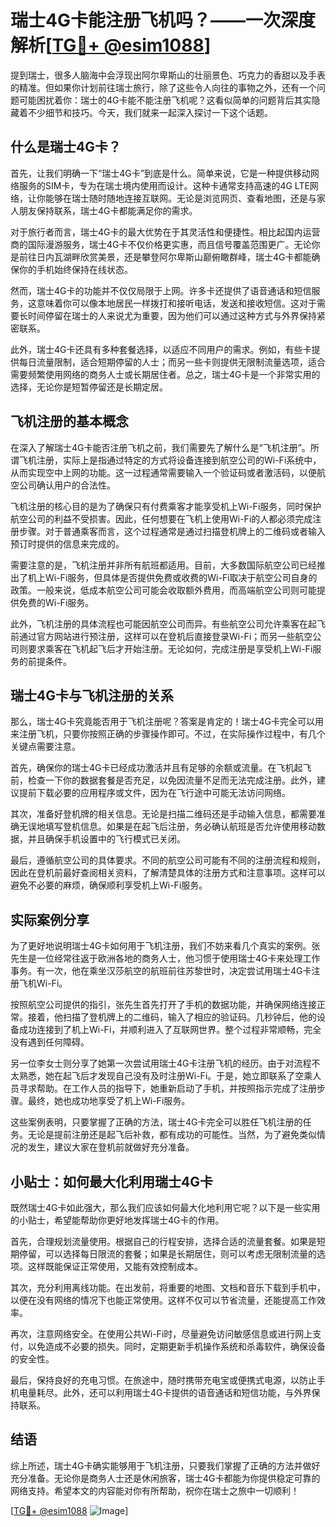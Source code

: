 # 瑞士4G卡能注册飞机吗？——一次深度解析[[TG💪+ @esim1088](https://t.me/s/esim1088)]

提到瑞士，很多人脑海中会浮现出阿尔卑斯山的壮丽景色、巧克力的香甜以及手表的精准。但如果你计划前往瑞士旅行，除了这些令人向往的事物之外，还有一个问题可能困扰着你：瑞士的4G卡能不能注册飞机呢？这看似简单的问题背后其实隐藏着不少细节和技巧。今天，我们就来一起深入探讨一下这个话题。

## 什么是瑞士4G卡？

首先，让我们明确一下“瑞士4G卡”到底是什么。简单来说，它是一种提供移动网络服务的SIM卡，专为在瑞士境内使用而设计。这种卡通常支持高速的4G LTE网络，让你能够在瑞士随时随地连接互联网。无论是浏览网页、查看地图，还是与家人朋友保持联系，瑞士4G卡都能满足你的需求。

对于旅行者而言，瑞士4G卡的最大优势在于其灵活性和便捷性。相比起国内运营商的国际漫游服务，瑞士4G卡不仅价格更实惠，而且信号覆盖范围更广。无论你是前往日内瓦湖畔欣赏美景，还是攀登阿尔卑斯山巅俯瞰群峰，瑞士4G卡都能确保你的手机始终保持在线状态。

然而，瑞士4G卡的功能并不仅仅局限于上网。许多卡还提供了语音通话和短信服务，这意味着你可以像本地居民一样拨打和接听电话，发送和接收短信。这对于需要长时间停留在瑞士的人来说尤为重要，因为他们可以通过这种方式与外界保持紧密联系。

此外，瑞士4G卡还具有多种套餐选择，以适应不同用户的需求。例如，有些卡提供每日流量限制，适合短期停留的人士；而另一些卡则提供无限制流量选项，适合需要频繁使用网络的商务人士或长期居住者。总之，瑞士4G卡是一个非常实用的选择，无论你是短暂停留还是长期定居。

## 飞机注册的基本概念

在深入了解瑞士4G卡能否注册飞机之前，我们需要先了解什么是“飞机注册”。所谓飞机注册，实际上是指通过特定的方式将设备连接到航空公司的Wi-Fi系统中，从而实现空中上网的功能。这一过程通常需要输入一个验证码或者激活码，以便航空公司确认用户的合法性。

飞机注册的核心目的是为了确保只有付费乘客才能享受机上Wi-Fi服务，同时保护航空公司的利益不受损害。因此，任何想要在飞机上使用Wi-Fi的人都必须完成注册步骤。对于普通乘客而言，这个过程通常是通过扫描登机牌上的二维码或者输入预订时提供的信息来完成的。

需要注意的是，飞机注册并非所有航班都适用。目前，大多数国际航空公司已经推出了机上Wi-Fi服务，但具体是否提供免费或收费的Wi-Fi取决于航空公司自身的政策。一般来说，低成本航空公司可能会收取额外费用，而高端航空公司则可能提供免费的Wi-Fi服务。

此外，飞机注册的具体流程也可能因航空公司而异。有些航空公司允许乘客在起飞前通过官方网站进行预注册，这样可以在登机后直接登录Wi-Fi；而另一些航空公司则要求乘客在飞机起飞后才开始注册。无论如何，完成注册是享受机上Wi-Fi服务的前提条件。

## 瑞士4G卡与飞机注册的关系

那么，瑞士4G卡究竟能否用于飞机注册呢？答案是肯定的！瑞士4G卡完全可以用来注册飞机，只要你按照正确的步骤操作即可。不过，在实际操作过程中，有几个关键点需要注意。

首先，确保你的瑞士4G卡已经成功激活并且有足够的余额或流量。在飞机起飞前，检查一下你的数据套餐是否充足，以免因流量不足而无法完成注册。此外，建议提前下载必要的应用程序或文件，因为在飞行途中可能无法访问网络。

其次，准备好登机牌的相关信息。无论是扫描二维码还是手动输入信息，都需要准确无误地填写登机信息。如果是在起飞后注册，务必确认航班是否允许使用移动数据，并且确保手机设置中的飞行模式已关闭。

最后，遵循航空公司的具体要求。不同的航空公司可能有不同的注册流程和规则，因此在登机前最好查阅相关资料，了解清楚具体的注册方式和注意事项。这样可以避免不必要的麻烦，确保顺利享受机上Wi-Fi服务。

## 实际案例分享

为了更好地说明瑞士4G卡如何用于飞机注册，我们不妨来看几个真实的案例。张先生是一位经常往返于欧洲各地的商务人士，他习惯于使用瑞士4G卡来处理工作事务。有一次，他在乘坐汉莎航空的航班前往苏黎世时，决定尝试用瑞士4G卡注册飞机Wi-Fi。

按照航空公司提供的指引，张先生首先打开了手机的数据功能，并确保网络连接正常。接着，他扫描了登机牌上的二维码，输入了相应的验证码。几秒钟后，他的设备成功连接到了机上Wi-Fi，并顺利进入了互联网世界。整个过程非常顺畅，完全没有遇到任何障碍。

另一位李女士则分享了她第一次尝试用瑞士4G卡注册飞机的经历。由于对流程不太熟悉，她在起飞后才发现自己没有及时注册Wi-Fi。于是，她立即联系了空乘人员寻求帮助。在工作人员的指导下，她重新启动了手机，并按照指示完成了注册步骤。最终，她也成功地享受了机上Wi-Fi服务。

这些案例表明，只要掌握了正确的方法，瑞士4G卡完全可以胜任飞机注册的任务。无论是提前注册还是起飞后补救，都有成功的可能性。当然，为了避免类似情况的发生，建议大家在登机前就做好充分准备。

## 小贴士：如何最大化利用瑞士4G卡

既然瑞士4G卡如此强大，那么我们应该如何最大化地利用它呢？以下是一些实用的小贴士，希望能帮助你更好地发挥瑞士4G卡的作用。

首先，合理规划流量使用。根据自己的行程安排，选择合适的流量套餐。如果是短期停留，可以选择每日限流的套餐；如果是长期居住，则可以考虑无限制流量的选项。这样既能保证正常使用，又能有效控制成本。

其次，充分利用离线功能。在出发前，将重要的地图、文档和音乐下载到手机中，以便在没有网络的情况下也能正常使用。这样不仅可以节省流量，还能提高工作效率。

再次，注意网络安全。在使用公共Wi-Fi时，尽量避免访问敏感信息或进行网上支付，以免造成不必要的损失。同时，定期更新手机操作系统和杀毒软件，确保设备的安全性。

最后，保持良好的充电习惯。在旅途中，随时携带充电宝或便携式电源，以防止手机电量耗尽。此外，还可以利用瑞士4G卡提供的语音通话和短信功能，与外界保持联系。

## 结语

综上所述，瑞士4G卡确实能够用于飞机注册，只要我们掌握了正确的方法并做好充分准备。无论你是商务人士还是休闲旅客，瑞士4G卡都能为你提供稳定可靠的网络支持。希望本文的内容能对你有所帮助，祝你在瑞士之旅中一切顺利！

[[TG💪+ @esim1088](https://t.me/s/esim1088) ![Image](https://i.postimg.cc/4NQfJmqS/Snipaste-2025-05-13-00-14-12.png)]